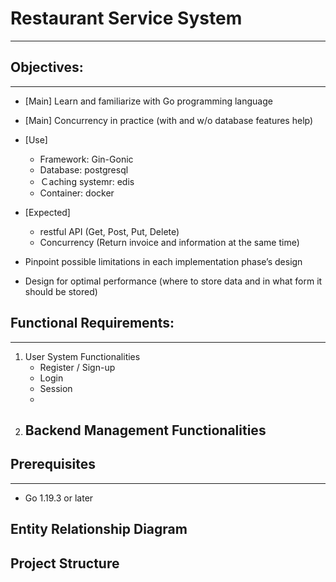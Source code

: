 # Restaurant Service System
___
## Objectives:
___
- [Main] Learn and familiarize with Go programming language
- [Main] Concurrency in practice (with and w/o database features help)
- [Use]
    - Framework: Gin-Gonic
    - Database: postgresql
    - Ｃaching systemr: edis
    - Container: docker

- [Expected] 
    - restful API (Get, Post, Put, Delete)
    - Concurrency (Return invoice and information at the same time)

- Pinpoint possible limitations in each implementation phase’s design
- Design for optimal performance (where to store data and in what form it should be stored)

## Functional Requirements:
___
1. User System Functionalities
    - Register / Sign-up
    - Login
    - Session
    - 
2. Backend Management Functionalities
    - 

## Prerequisites
___
- Go 1.19.3 or later

## Entity Relationship Diagram

## Project Structure
